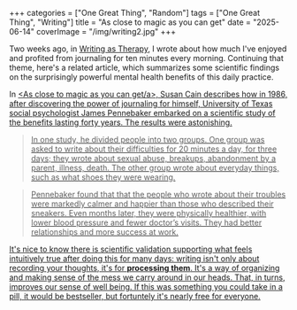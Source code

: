 +++
categories = ["One Great Thing", "Random"]
tags = ["One Great Thing", "Writing"]
title = "As close to magic as you can get"
date = "2025-06-14"
coverImage = "/img/writing2.jpg"
+++

Two weeks ago, in
 <a target="_blank" href="https://mco.dev/writing-as-therapy/">Writing as Therapy</a>, I wrote about how much I've enjoyed and profited from journaling for ten minutes every morning. Continuing that theme, here's a related article, which summarizes some scientific findings on the surprisingly powerful mental health benefits of this daily practice.

<!--more-->

In <a target="_blank" href="https://thequietlife.net/p/as-close-to-magic-as-you-can-get?hide_intro_popup=true"><As close to magic as you can get/a>, Susan Cain describes how in 1986, after discovering the power of journaling for himself, University of Texas social psychologist James Pennebaker embarked on a scientific study of the benefits lasting forty years. The results were astonishing.

> In one study, he divided people into two groups. One group was asked to write about their difficulties for 20 minutes a day, for three days; they wrote about sexual abuse, breakups, abandonment by a parent, illness, death. The other group wrote about everyday things, such as what shoes they were wearing.

> Pennebaker found that that the people who wrote about their troubles were markedly calmer and happier than those who described their sneakers. Even months later, they were physically healthier, with lower blood pressure and fewer doctor’s visits. They had better relationships and more success at work.

It's nice to know there is scientific validation supporting what feels intuitively true after doing this for many days: writing isn't only about recording your thoughts, it's for **processing them**. It's a way of organizing and making sense of the mess we carry around in our heads. That, in turns, improves our sense of well being. If this was something you could take in a pill, it would be bestseller, but fortuntely it's nearly free for everyone.

